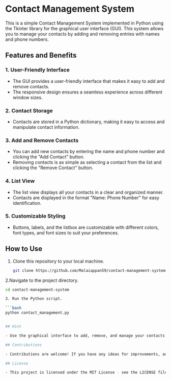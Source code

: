 # Contact Management System

This is a simple Contact Management System implemented in Python using the Tkinter library for the graphical user interface (GUI). This system allows you to manage your contacts by adding and removing entries with names and phone numbers.

## Features and Benefits

### 1. **User-Friendly Interface**

- The GUI provides a user-friendly interface that makes it easy to add and remove contacts.
- The responsive design ensures a seamless experience across different window sizes.

### 2. **Contact Storage**

- Contacts are stored in a Python dictionary, making it easy to access and manipulate contact information.

### 3. **Add and Remove Contacts**

- You can add new contacts by entering the name and phone number and clicking the "Add Contact" button.
- Removing contacts is as simple as selecting a contact from the list and clicking the "Remove Contact" button.

### 4. **List View**

- The list view displays all your contacts in a clear and organized manner.
- Contacts are displayed in the format "Name: Phone Number" for easy identification.

### 5. **Customizable Styling**

- Buttons, labels, and the listbox are customizable with different colors, font types, and font sizes to suit your preferences.

## How to Use

1. Clone this repository to your local machine.

   ```bash
   git clone https://github.com/Malaiappan59/contact-management-system.git

2.Navigate to the project directory.

   ```bash
   cd contact-management-system

3. Run the Python script.

   ```bash
   python contact_management.py


## Hint

   - Use the graphical interface to add, remove, and manage your contacts.

## Contributions

   - Contributions are welcome! If you have any ideas for improvements, additional features, or bug fixes, feel free to open an issue or submit a pull request.

## License

   - This project is licensed under the MIT License - see the LICENSE file for details.

